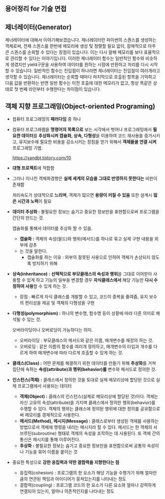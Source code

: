 ## 용어정리 for 기술 면접



## 제너레이터(Generator)

제너레이터에 대해서 이야기해보겠습니다. 제너레이터란 파이썬의 스퀀스를 생성하는 객체로써, 전체 스퀀스를 한번에 메모리에 생성 및 정렬할 필요 없이, 잠재적으로 아주 큰 스퀀스를 순회할 수 있다는 장점이 있습니다. 이는 다시 말해 메모리를 보다 효율적으로 관리할 수 있다는 이야기입니다. 이러한 제너레이터 함수는 일반적인 함수와 비슷하게 생겼지만 yield구문을 사용하여 데이터를 원하는 시점에 반환하고 처리를 다시 시작할 수 있습니다. 일반적인 함수는 진입점이 하나라면 제너레이터는 진입점이 여러개라고 생각할 수 있습니다. 제너레이터는 순회할 때마다 마지막으로 호출된 항목을 기억하고 다음 값을 반환하는 반면 일반 함수는 이전 호출에 대한 메모리가 없고, 항상 똑같은 상태로 첫 번째 라인부터 수행한다는 차이점이 있습니다.



## 객체 지향 프로그래밍(Object-oriented Programing)

- 컴퓨터 프로그래밍의 **패러다임** 중 하나

- 컴퓨터 프로그래램을 **명령어의 목록으로** 보는 시각에서 벗어나 프로그래밍에서 **필요한 데이터**를 **추상화시켜 캡슐화, 상속, 다형성**을 이용하여 코드 재사용을 증가시키고, 유지보수에 필요한 비용을 감소시키는 장점을 얻기 위해서 **객체들을 연결 시켜** 프로그래밍 기법.

  https://vandbt.tistory.com/10

- **대형 프로젝트**에 적합함

- 그러나 지나친 객체화경향은 **실제 세계의 모습을 그대로 반영하지 못한다는** 비판이 존재함

  처리속도가 상대적으로 **느리며**, 객체가 많으면 **용량이 커질 수 있음** 또한 설계시 **많은 시간과 노력**이 필요

  

- **데이터 추상화 :** 불필요한 정보는 숨기고 중요한 정보만을 표현함으로써 프로그램을 간단히 만드는 것.

  캡슐화를 통해서 데이터를 추상화 할 수 있음.

  - **캡슐화 :** 객체의 속성(필드)와 행위(메서드)를 하나로 묶고 실제 구현 내용을 외부에 감추
  - 는 것을 말한다. 
    - 캡슐화를 하는 이유 : 외부의 잘못된 사용으로 인하여 객체가 손상되지 않도록 방지하기 위해

- **상속(inheritance) :** **선택적으로 부모클래스의 속성과 행위**을 그대로 이어받아 사용할 수 있게 하고 기능의 일부을 변경할 경우 **자식클래스에서** 해당 기능만 **다시 수정하여 사용**할 수 있게 하는 것.

  - 장점 : 빠르게 자식 클래스를 개발할 수 있고, 코드이 중복을 줄여줌, 유지 보수의 편리성을 제공 및 객체의 다형성을 구현

- **다형성(polymorphism) :** 하나의 변수명, 함수명 등이 상황에 따라 다른 의미로 해석될 수 있는 것.

  오버라이딩이나 오버로딩이 가능하다는 의미.

  - 오버라이딩 : 부모클래스의 메서드와 같은 이름, 매개변수를 재정의 하는 것.
  - 오버로딩 : 같은 이름의 함수를 여러개 정의하고, 매개변수의 타입과 개수를 다르게 하여 매개변수에 따라 다르게 호출할 수 있게 하는 것.



- **클래스(Class) :** 어떤 문제를 해결하기 위한 데이터를 만들기 위해 **추상화**를 거쳐 집단에 속하는 **속성(attribute)과 행위(behavior)를** 변수와 메서드로 정의한 것.
- **인스턴스(객체) :** 클래스에서 정의한 것을 토대로 실제 메모리상에 할당된 것으로 실제 프로그램에서 사용되는 데이터
  - **객체(Object) :** 클래스의 인스턴스(실제로 메모리상에 할당된 것)이다. 객체는 자신 고유의 속성(attribute)을 가지며 클래스에서 정의한 행위(behavior)를 수행할 수 있다. 객체의 행위는 클래스에 정의된 행위에 대한 정의를 공유함으로써 메모리를 경제적으로 사용한다.
  - **메서드(Method), 메시지(Message) :** 클래스로부터 생성된 객체를 사용하는 방법으로서 객체에 명령을 내리는 메시지라 할 수 있다. 메서드는 한 객체의 서브루틴(subroutine) 형태로 객체의 속성을 조작하는 데 사용된다. 또 객체 간의 통신은 메시지를 통해 이루어진다.
  - **추상화 :** 불필요한 정보는 숨기고 중요한 정보만을 표현함으로써 공통의 속성이나 기능을 묶어 이름을 붙이는 것





- 중요한 특성으로 **강한 응집력과 약한 결합력을 지향한다는 점**

  - 응집력(cohesion) : 프로그램의 한 요소가 해당 기능을 수행가기 위해 얼마만큼의 연관된 책임과 아이디어가 뭉쳐있는지를 나타내는 정도
  - 결합력(coupling) : 프로그램 코드의 한 요소가 다른 요소와 얼마나 강력하게 연결되어 있는지, 얼마나 의존적인지를 나타내는 정도
